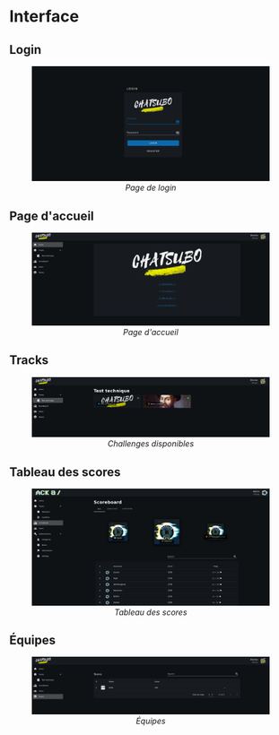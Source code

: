 # Interface

## Login


<center><figure>
	<a href="/assets/ctf/chatsubo/media/login.png" target="_blank">
  <img src="/assets/ctf/chatsubo/media/login.png" />
  </a>
  <center><figcaption><i>Page de login</i></figcaption></center>
</figure></center>



## Page d'accueil

<center><figure>
	<a href="/assets/ctf/chatsubo/media/home_page.png" target="_blank">
  <img src="/assets/ctf/chatsubo/media/home_page.png" />
  </a>
  <center><figcaption><i>Page d'accueil</i></figcaption></center>
</figure></center>

## Tracks

<center><figure>
	<a href="/assets/ctf/chatsubo/media/track_boxes_classic.png" target="_blank">
  <img src="/assets/ctf/chatsubo/media/track_boxes_classic.png" />
  </a>
  <center><figcaption><i>Challenges disponibles</i></figcaption></center>
</figure></center>

## Tableau des scores

<center><figure>
	<a href="/assets/ctf/chatsubo/media/scoreboard.png" target="_blank">
  <img src="/assets/ctf/chatsubo/media/scoreboard.png" />
  </a>
  <center><figcaption><i>Tableau des scores</i></figcaption></center>
</figure></center>

## Équipes

<center><figure>
	<a href="/assets/ctf/chatsubo/media/teams.png" target="_blank">
  <img src="/assets/ctf/chatsubo/media/teams.png" />
  </a>
  <center><figcaption><i>Équipes</i></figcaption></center>
</figure></center>

